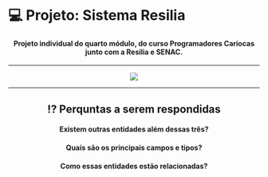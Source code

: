 # 💻 Projeto: Sistema Resilia
<div align="center" style="display: inline_block">

#### Projeto individual do quarto módulo, do curso Programadores Cariocas junto com a Resilia e SENAC.

---

<img align="center" src="https://user-images.githubusercontent.com/113939119/215633396-2be3b119-ef42-40fe-8131-21e5f5a45674.png">

---

## ⁉ Perquntas a serem respondidas

#### Existem outras entidades além dessas três?

#### Quais são os principais campos e tipos?

#### Como essas entidades estão relacionadas?
  
</div>
